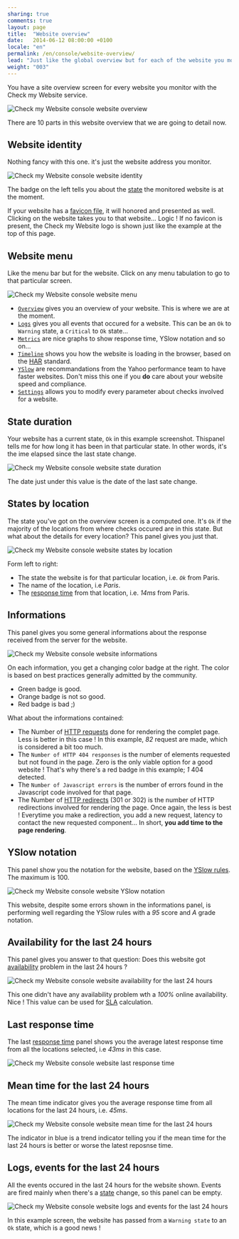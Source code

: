 ```yaml
---
sharing: true
comments: true
layout: page
title:  "Website overview"
date:   2014-06-12 08:00:00 +0100
locale: "en"
permalink: /en/console/website-overview/
lead: "Just like the global overview but for each of the website you monitor."
weight: "003"
---
```


You have a site overview screen for every website you monitor with the Check my Website service.

![Check my Website console website overview](/assets/img/fullsize/en/console/website-overview/website-overview.png)

There are 10 parts in this website overview that we are going to detail now.

## Website identity

Nothing fancy with this one. it's just the website address you monitor.

![Check my Website console website identity](/assets/img/fullsize/en/console/website-overview/website-url.png)

The badge on the left tells you about the [state](/en/terms-definitions/) the monitored website is at the moment.

If your website has a [favicon file](http://en.wikipedia.org/wiki/Favicon), it will honored and presented as well. Clicking on the website takes you to that website… Logic ! If no favicon is present, the Check my Website logo is shown just like the example at the top of this page.

## Website menu

Like the menu bar but for the website. Click on any menu tabulation to go to that particular screen.

![Check my Website console website menu](/assets/img/fullsize/en/console/website-overview/website-menu.png)

- [`Overview`](/en/console/website-overview/) gives you an overview of your website. This is where we are at the moment.
- [`Logs`](/en/console/website-events/) gives you all events that occured for a website. This can be an `Ok` to `Warning` state, a `Critical` to `Ok` state…
- [`Metrics`](/en/console/website-metrics/) are nice graphs to show response time, YSlow notation and so on…
- [`Timeline`](/en/console/website-timeline/) shows you how the website is loading in the browser, based on the [HAR](http://www.softwareishard.com/blog/har-12-spec/) standard.
- [`YSlow`](/en/console/website-yslow/) are recommandations from the Yahoo performance team to have faster websites. Don't miss this one if you **do** care about your website speed and compliance.
- [`Settings`](/en/console/website-settings/) allows you to modify every parameter about checks involved for a website.

## State duration

Your website has a current state, `Ok` in this example screenshot. Thispanel tells me for how long it has been in that particular state. In other words, it's the ime elapsed since the last state change. 

![Check my Website console website state duration](/assets/img/fullsize/en/console/website-overview/state-duration.png)

The date just under this value is the date of the last sate change.

## States by location

The state you've got on the overview screen is a computed one. It's `Ok` if the majority of the locations from where checks occured are in this state. But what about the details for every location? This panel gives you just that.

![Check my Website console website states by location](/assets/img/fullsize/en/console/website-overview/states.png)

Form left to right:

- The state the website is for that particular location, i.e. *`Ok`* from Paris.
- The name of the location, i.e *Paris*.
- The [response time](/en/terms-definitions/#response-time) from that location, i.e. *14ms* from Paris.

## Informations

This panel gives you some general informations about the response received from the server for the website.

![Check my Website console website informations](/assets/img/fullsize/en/console/website-overview/informations.png)

On each information, you get a changing color badge at the right. The color is based on best practices generally admitted by the community.

- Green badge is good.
- Orange badge is not so good.
- Red badge is bad ;) 

What about the informations contained:

- The Number of [HTTP requests](/en/terms-definitions/#http-request) done for rendering the complet page. Less is better in this case ! In this example, *82* request are made, which is considered a bit too much.
- The `Number of HTTP 404 responses` is the number of elements requested but not found in the page. Zero is the only viable option for a good website ! That's why there's a red badge in this example; *1* 404 detected.
- The `Number of Javascript errors` is the number of errors found in the Javascript code involved for that page.
- The Number of [HTTP redirects](/en/terms-definitions/#http-redirect) (301 or 302) is the number of HTTP redirections involved for rendering the page. Once again, the less is best ! Everytime you make a redirection, you add a new request, latency to contact the new requested component… In short, **you add time to the page rendering**.

## YSlow notation

This panel show you the notation for the website, based on the [YSlow rules](http://checkmyws.github.io/yslow-rules/en/). The maximum is 100.

![Check my Website console website YSlow notation](/assets/img/fullsize/en/console/website-overview/yslow.png)

This website, despite some errors shown in the informations panel, is performing well regarding the YSlow rules with a *95* score and *A* grade notation.

## Availability for the last 24 hours

This panel gives you answer to that question: Does this website got [availability](/en/terms-definitions/#availability) problem in the last 24 hours ?

![Check my Website console website availability for the last 24 hours](/assets/img/fullsize/en/console/website-overview/availability.png)

This one didn't have any availability problem wth a *100%* online availability. Nice ! This value can be used for [SLA](/en/terms-definitions/#service-level-agreement) calculation.

## Last response time

The last [response time](/en/terms-definitions/#response-time) panel shows you the average latest response time from all the locations selected, i.e *43ms* in this case.

![Check my Website console website last response time](/assets/img/fullsize/en/console/website-overview/last-response-time.png)

## Mean time for the last 24 hours

The mean time indicator gives you the average response time from all locations for the last 24 hours, i.e. *45ms*.

![Check my Website console website mean time for the last 24 hours](/assets/img/fullsize/en/console/website-overview/mean-time.png)

The indicator in blue is a trend indicator telling you if the mean time for the last 24 hours is better or worse the latest reposnse time.

## Logs, events for the last 24 hours

All the events occured in the last 24 hours for the website shown. Events are fired mainly when there's a [state](/en/terms-definitions/) change, so this panel can be empty.

![Check my Website console website logs and events for the last 24 hours](/assets/img/fullsize/en/console/website-overview/logs.png)

In this example screen, the website has passed from a `Warning state` to an `Ok` state, which is a good news !